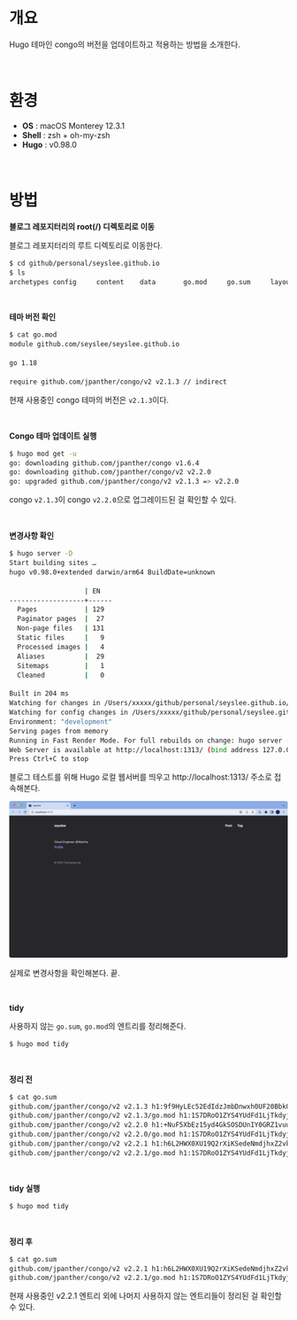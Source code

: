 # 개요  

Hugo 테마인 congo의 버전을 업데이트하고 적용하는 방법을 소개한다.  

<br>

# 환경  

- **OS** : macOS Monterey 12.3.1
- **Shell** : zsh + oh-my-zsh
- **Hugo** : v0.98.0

<br>

# 방법  

**블로그 레포지터리의 root(/) 디렉토리로 이동**  

블로그 레포지터리의 루트 디렉토리로 이동한다.  

```bash
$ cd github/personal/seyslee.github.io
$ ls
archetypes config     content    data       go.mod     go.sum     layouts    public     resources  static
```

<br>

**테마 버전 확인**  

```bash
$ cat go.mod
module github.com/seyslee/seyslee.github.io

go 1.18

require github.com/jpanther/congo/v2 v2.1.3 // indirect
```

현재 사용중인 congo 테마의 버전은 `v2.1.3`이다.

<br>

**Congo 테마 업데이트 실행**  

```bash
$ hugo mod get -u
go: downloading github.com/jpanther/congo v1.6.4
go: downloading github.com/jpanther/congo/v2 v2.2.0
go: upgraded github.com/jpanther/congo/v2 v2.1.3 => v2.2.0
```

congo `v2.1.3`이 congo `v2.2.0`으로 업그레이드된 걸 확인할 수 있다.  

<br>

**변경사항 확인**  

```bash
$ hugo server -D
Start building sites …
hugo v0.98.0+extended darwin/arm64 BuildDate=unknown

                   | EN
-------------------+------
  Pages            | 129
  Paginator pages  |  27
  Non-page files   | 131
  Static files     |   9
  Processed images |   4
  Aliases          |  29
  Sitemaps         |   1
  Cleaned          |   0

Built in 204 ms
Watching for changes in /Users/xxxxx/github/personal/seyslee.github.io/{archetypes,content,data,layouts,static}
Watching for config changes in /Users/xxxxx/github/personal/seyslee.github.io/config/_default, /Users/xxxxx/github/personal/seyslee.github.io/go.mod
Environment: "development"
Serving pages from memory
Running in Fast Render Mode. For full rebuilds on change: hugo server --disableFastRender
Web Server is available at http://localhost:1313/ (bind address 127.0.0.1)
Press Ctrl+C to stop

```

블로그 테스트를 위해 Hugo 로컬 웹서버를 띄우고 http://localhost:1313/ 주소로 접속해본다.

![](./1.png)

실제로 변경사항을 확인해본다. 끝.

<br>

**tidy**

사용하지 않는 `go.sum`, `go.mod`의 엔트리를 정리해준다.
```bash
$ hugo mod tidy
```

<br>

**정리 전**
```bash
$ cat go.sum
github.com/jpanther/congo/v2 v2.1.3 h1:9f9HyLEc52EdIdzJmbDnwxh0UF20BbkGLO+D2XR/OPo=
github.com/jpanther/congo/v2 v2.1.3/go.mod h1:1S7DRoO1ZYS4YUdFd1LjTkdyjQwsjFWd8TqSfz3Jd+M=
github.com/jpanther/congo/v2 v2.2.0 h1:+NuF5XbEz15yd4GkSOSDUnIY0GRZ1vuunpxbzdVNaiY=
github.com/jpanther/congo/v2 v2.2.0/go.mod h1:1S7DRoO1ZYS4YUdFd1LjTkdyjQwsjFWd8TqSfz3Jd+M=
github.com/jpanther/congo/v2 v2.2.1 h1:h6L2HWX0XU19Q2rXiKSedeNmdjhxZ2vkT+/MWMtm5+E=
github.com/jpanther/congo/v2 v2.2.1/go.mod h1:1S7DRoO1ZYS4YUdFd1LjTkdyjQwsjFWd8TqSfz3Jd+M=
```

<br>

**tidy 실행**
```bash
$ hugo mod tidy
```

<br>

**정리 후**
```bash
$ cat go.sum
github.com/jpanther/congo/v2 v2.2.1 h1:h6L2HWX0XU19Q2rXiKSedeNmdjhxZ2vkT+/MWMtm5+E=
github.com/jpanther/congo/v2 v2.2.1/go.mod h1:1S7DRoO1ZYS4YUdFd1LjTkdyjQwsjFWd8TqSfz3Jd+M=
```

현재 사용중인 v2.2.1 엔트리 외에 나머지 사용하지 않는 엔트리들이 정리된 걸 확인할 수 있다.